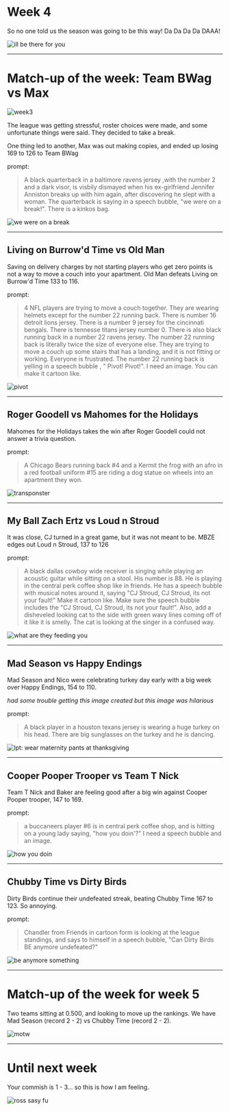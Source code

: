 # Week 4

So no one told us the season was going to be this way! Da Da Da Da DAAA!

![ill be there for you](static/friends-cc.png)

---

# Match-up of the week: Team BWag vs Max

![week3](static/motw-week4.png)

The league was getting stressful, roster choices were made, and some unfortunate things were said. They decided to take a break. 

One thing led to another, Max was out making copies, and ended up losing 169 to 126 to Team BWag

prompt:
> A black quarterback in a baltimore ravens jersey ,with the number 2 and a dark visor, is visbily dismayed when his ex-girlfriend Jennifer Anniston breaks up with him again, after discovering he slept with a woman. The quarterback is saying in a speech bubble, "we were on a break!". There is a kinkos bag.

![we were on a break](static/week4-game1.png)

---

## Living on Burrow'd Time vs Old Man

Saving on delivery charges by not starting players who get zero points is not a way to move a couch into your apartment. Old Man defeats Living on Burrow'd Time 133 to 116.

prompt:

> 4 NFL players are trying to move a couch together. They are wearing helmets except for the number 22 running back. There is number 16 detroit lions jersey. There is a number 9 jersey for the cincinnati bengals. There is tennesse titans jersey number 0. There is also black running back in a number 22 ravens jersey. The number 22 running back is literally twice the size of everyone else. They are trying to move a couch up some stairs that has a landing, and it is not fitting or working. Everyone is frustrated. The number 22 running back is yelling in a speech bubble , " Pivot! Pivot!". I need an image. You can make it cartoon like.

![pivot](static/week4-game2.png)

---

## Roger Goodell vs Mahomes for the Holidays

Mahomes for the Holidays takes the win after Roger Goodell could not answer a trivia question.

prompt:
> A Chicago Bears running back #4 and a Kermit the frog with an afro in a red football uniform #15 are riding a dog statue on wheels into an apartment they won. 

![transponster](static/week4-game3.png)

---

## My Ball Zach Ertz vs Loud n Stroud

It was close, CJ turned in a great game, but it was not meant to be. MBZE edges out Loud n Stroud, 137 to 126

prompt:

>A black dallas cowboy wide receiver is singing while playing an acoustic guitar while sitting on a stool. His number is 88. He is playing in the central perk coffee shop like in friends. He has a speech bubble with musical notes around it, saying "CJ Stroud, CJ Stroud, its not your fault!" Make it cartoon like. Make sure the speech bubble includes the "CJ Stroud, CJ Stroud, its not your fault!". Also, add a disheveled looking  cat  to the side with green wavy lines coming off of it like it is smelly. The cat is looking at the singer in a confused way. 

![what are they feeding you](static/week4-game4.png)

---

## Mad Season vs Happy Endings

Mad Season and Nico were celebrating turkey day early with a big week over Happy Endings, 154 to 110.

*had some trouble getting this image created but this image was hilarious*

prompt:

> A black player in a houston texans jersey is wearing a huge turkey on his head. There are big sunglasses on the turkey and he is dancing.

![lpt: wear maternity pants at thanksgiving](static/week4-game5.png)

---

## Cooper Pooper Trooper vs Team T Nick

Team T Nick and Baker are feeling good after a big win against Cooper Pooper trooper, 147 to 169.

prompt:

> a buccaneers player #6 is in central perk coffee shop, and is hitting on a young lady saying, "how you doin'?" I need a speech bubble and an image.


![how you doin](static/week4-game6.png)

---

## Chubby Time vs Dirty Birds

Dirty Birds continue their undefeated streak, beating Chubby Time 167 to 123. So annoying.

prompt:

> Chandler from Friends in cartoon form is looking at the league standings, and says to himself in a speech bubble, "Can Dirty Birds BE anymore undefeated?"

![be anymore something ](static/week4-game7.png)

---

# Match-up of the week for week 5

Two teams sitting at 0.500, and looking to move up the rankings. We have Mad Season (record 2 - 2) vs Chubby Time (record 2 - 2). 

![motw](static/motw-week5.png)

---


# Until next week

Your commish is 1 - 3... so this is how I am feeling.

![ross sasy fu](static/ross-friends.gif)